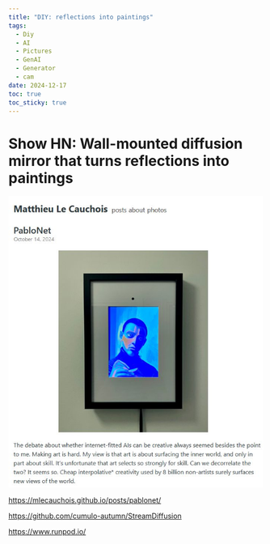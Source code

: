 ```yaml
---
title: "DIY: reflections into paintings"
tags:
  - Diy
  - AI
  - Pictures
  - GenAI
  - Generator
  - cam
date: 2024-12-17
toc: true
toc_sticky: true
---
```


# Show HN: Wall-mounted diffusion mirror that turns reflections into paintings

![](../_asset/image/2024-12-10-reflectonpainting-1734434890049.jpeg)


https://mlecauchois.github.io/posts/pablonet/

https://github.com/cumulo-autumn/StreamDiffusion

https://www.runpod.io/